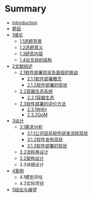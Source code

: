 # Summary

* [Introduction](README.md)
* [题目](1ti-mu.md)
* [1绪论](1xu-lun.md)
  * [1.1选题背景](1xu-lun/11xuan-ti-bei-jing.md)
  * [1.2选题意义](1xu-lun/12xuan-ti-yi-yi.md)
  * [1.3研究内容](1xu-lun/13yan-jiu-nei-rong.md)
  * [1.4论文组织结构](1xu-lun/14lun-wen-zu-zhi-jie-gou.md)
* [2文献综述](2wen-xian-zong-shu-3001.md)
  * [2.1软件部署现状及面临的挑战](2wen-xian-zong-shu-3001/ruan-jian-bu-shu-mo-xing-xian-zhuang.md)
    * [2.1.1软件部署概念](2wen-xian-zong-shu-3001/ruan-jian-bu-shu-mo-xing-xian-zhuang/211ruan-jian-bu-shu-gai-nian.md)
    * [2.1.2软件部署的现状](2wen-xian-zong-shu-3001/ruan-jian-bu-shu-mo-xing-xian-zhuang/212wen-ti.md)
  * [2.2容器生态系统](2wen-xian-zong-shu-3001/rong-qi-sheng-tai-xi-tong.md)
    * [2.2.1容器生态](2wen-xian-zong-shu-3001/rong-qi-sheng-tai-xi-tong/221.md)
  * [2.3软件部署的评价方法](2wen-xian-zong-shu-3001/4w1h.md)
    * [2.3.1W4H](2wen-xian-zong-shu-3001/4w1h/231w4h.md)
    * [2.3.2QoM](2wen-xian-zong-shu-3001/4w1h/232.md)
* [3设计](3she-ji.md)
  * [3.1需求分析](3she-ji/31xu-qiu-fen-xi.md)
    * [3.1.1公司目前软件研发流程现状](3she-ji/31xu-qiu-fen-xi/311gong-si-mu-qian-ruan-jian-yan-fa-liu-cheng-xian-zhuang.md)
    * [3.1.2软件发布现状](3she-ji/31xu-qiu-fen-xi/312ruan-jian-fa-bu-xian-zhuang.md)
    * [3.1.3软件部署的现状](3she-ji/31xu-qiu-fen-xi/313ruan-jian-bu-shu-de-xian-zhuang.md)
  * [3.2流程再设计](3she-ji/32liu-cheng-zai-she-ji.md)
  * [3.2架构设计](3she-ji/32jia-gou-she-ji.md)
  * 3.3详细设计
* [4案例](4an-li.md)
  * 4.1模型评估
  * 4.2实际项目
* [5结论与展望](5zong-jie.md)

